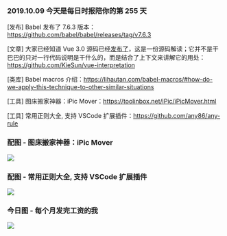 ### 2019.10.09 今天是每日时报陪你的第 255 天

[发布] Babel 发布了 7.6.3 版本：<https://github.com/babel/babel/releases/tag/v7.6.3>

[文章] 大家已经知道 Vue 3.0 源码已经[发布了](https://github.com/vuejs/vue-next)，这是一份源码解读；它并不是干巴巴的只对一行代码说明是干什么的，而是结合了上下文来讲解它的用处：<https://github.com/KieSun/vue-interpretation>

[类库] Babel macros 介绍：<https://lihautan.com/babel-macros/#how-do-we-apply-this-technique-to-other-similar-situations>

[工具] 图床搬家神器：iPic Mover：<https://toolinbox.net/iPic/iPicMover.html>

[工具] 常用正则大全, 支持 VSCode 扩展插件：<https://github.com/any86/any-rule>

### 配图 - 图床搬家神器：iPic Mover
![](http://ps-hz.toolinbox.net/006y8lVagw1fajaszqardg30ia0bc4cp.gif)

### 配图 - 常用正则大全, 支持 VSCode 扩展插件
![](https://user-images.githubusercontent.com/8264787/63658668-10807800-c7df-11e9-9f25-eb6595f2f964.gif)

### 今日图 - 每个月发完工资的我
![](http://qn.40zhe.com/16d8a4e08bf5ce34)
